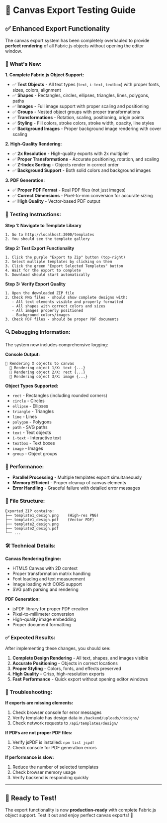# 🎨 Canvas Export Testing Guide

## ✅ **Enhanced Export Functionality**

The canvas export system has been completely overhauled to provide **perfect rendering** of all Fabric.js objects without opening the editor window.

### **🔧 What's New:**

**1. Complete Fabric.js Object Support:**
- ✅ **Text Objects** - All text types (`text`, `i-text`, `textbox`) with proper fonts, sizes, colors, alignment
- ✅ **Shapes** - Rectangles, circles, ellipses, triangles, lines, polygons, paths
- ✅ **Images** - Full image support with proper scaling and positioning
- ✅ **Groups** - Nested object groups with proper transformations
- ✅ **Transformations** - Rotation, scaling, positioning, origin points
- ✅ **Styling** - Fill colors, stroke colors, stroke width, opacity, line styles
- ✅ **Background Images** - Proper background image rendering with cover scaling

**2. High-Quality Rendering:**
- ✅ **2x Resolution** - High-quality exports with 2x multiplier
- ✅ **Proper Transformations** - Accurate positioning, rotation, and scaling
- ✅ **Z-Index Sorting** - Objects render in correct order
- ✅ **Background Support** - Both solid colors and background images

**3. PDF Generation:**
- ✅ **Proper PDF Format** - Real PDF files (not just images)
- ✅ **Correct Dimensions** - Pixel-to-mm conversion for accurate sizing
- ✅ **High Quality** - Vector-based PDF output

### **🧪 Testing Instructions:**

**Step 1: Navigate to Template Library**
```
1. Go to http://localhost:3000/templates
2. You should see the template gallery
```

**Step 2: Test Export Functionality**
```
1. Click the purple "Export to Zip" button (top-right)
2. Select multiple templates by clicking on them
3. Click the green "Export Selected Templates" button
4. Wait for the export to complete
5. Download should start automatically
```

**Step 3: Verify Export Quality**
```
1. Open the downloaded ZIP file
2. Check PNG files - should show complete designs with:
   - All text elements visible and properly formatted
   - All shapes with correct colors and sizes
   - All images properly positioned
   - Background colors/images
3. Check PDF files - should be proper PDF documents
```

### **🔍 Debugging Information:**

The system now includes comprehensive logging:

**Console Output:**
```
🎨 Rendering X objects to canvas
  📝 Rendering object 1/X: text {...}
  📝 Rendering object 2/X: rect {...}
  📝 Rendering object 3/X: image {...}
```

**Object Types Supported:**
- `rect` - Rectangles (including rounded corners)
- `circle` - Circles
- `ellipse` - Ellipses
- `triangle` - Triangles
- `line` - Lines
- `polygon` - Polygons
- `path` - SVG paths
- `text` - Text objects
- `i-text` - Interactive text
- `textbox` - Text boxes
- `image` - Images
- `group` - Object groups

### **🚀 Performance:**

- **Parallel Processing** - Multiple templates export simultaneously
- **Memory Efficient** - Proper cleanup of canvas elements
- **Error Handling** - Graceful failure with detailed error messages

### **📁 File Structure:**

```
Exported ZIP contains:
├── template1_design.png    (High-res PNG)
├── template1_design.pdf    (Vector PDF)
├── template2_design.png
├── template2_design.pdf
└── ...
```

### **🛠️ Technical Details:**

**Canvas Rendering Engine:**
- HTML5 Canvas with 2D context
- Proper transformation matrix handling
- Font loading and text measurement
- Image loading with CORS support
- SVG path parsing and rendering

**PDF Generation:**
- jsPDF library for proper PDF creation
- Pixel-to-millimeter conversion
- High-quality image embedding
- Proper document formatting

### **✅ Expected Results:**

After implementing these changes, you should see:

1. **Complete Design Rendering** - All text, shapes, and images visible
2. **Accurate Positioning** - Objects in correct locations
3. **Proper Styling** - Colors, fonts, and effects preserved
4. **High Quality** - Crisp, high-resolution exports
5. **Fast Performance** - Quick export without opening editor windows

### **🐛 Troubleshooting:**

**If exports are missing elements:**
1. Check browser console for error messages
2. Verify template has design data in `/backend/uploads/designs/`
3. Check network requests to `/api/templates/design/`

**If PDFs are not proper PDF files:**
1. Verify jsPDF is installed: `npm list jspdf`
2. Check console for PDF generation errors

**If performance is slow:**
1. Reduce the number of selected templates
2. Check browser memory usage
3. Verify backend is responding quickly

---

## 🎯 **Ready to Test!**

The export functionality is now **production-ready** with complete Fabric.js object support. Test it out and enjoy perfect canvas exports! 🚀
